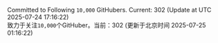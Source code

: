 Committed to Following `10,000` GitHubers. Current: <!-- FOLLOWING_COUNT -->302<!-- FOLLOWING_COUNT --> (Update at UTC <!-- LAST_UPDATED -->2025-07-24 17:16:22<!-- LAST_UPDATED -->)<br>
致力于关注`10,000`个GitHuber。当前：<!-- FOLLOWING_COUNT -->302<!-- FOLLOWING_COUNT --> (更新于北京时间 <!-- LAST_UPDATED_CST -->2025-07-25 01:16:22<!-- LAST_UPDATED_CST -->)

